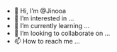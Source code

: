 - 👋 Hi, I’m @Jinooa
- 👀 I’m interested in ...
- 🌱 I’m currently learning ...
- 💞️ I’m looking to collaborate on ...
- 📫 How to reach me ...

<!---
Jinooa/Jinooa is a ✨ special ✨ repository because its `README.md` (this file) appears on your GitHub profile.
You can click the Preview link to take a look at your changes.
--->
